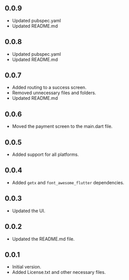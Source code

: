 ## 0.0.9

* Updated pubspec.yaml
* Updated README.md

## 0.0.8

* Updated pubspec.yaml
* Updated README.md

## 0.0.7

* Added routing to a success screen.
* Removed unnecessary files and folders.
* Updated README.md

## 0.0.6

* Moved the payment screen to the main.dart file.

## 0.0.5

* Added support for all platforms.

## 0.0.4

* Added `getx` and `font_awesome_flutter` dependencies.

## 0.0.3

* Updated the UI.

## 0.0.2

* Updated the README.md file.

## 0.0.1

* Initial version.
* Added License.txt and other necessary files.
